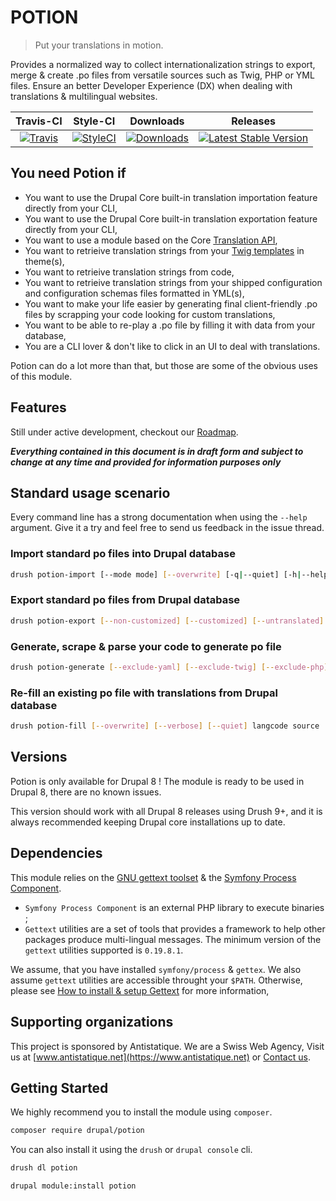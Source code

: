 # POTION

> Put your translations in motion.

Provides a normalized way to collect internationalization strings to export, merge & create .po files from versatile sources such as Twig, PHP or YML files.
Ensure an better Developer Experience (DX) when dealing with translations & multilingual websites.

|       Travis-CI        |        Style-CI         |        Downloads        |         Releases         |
|:----------------------:|:-----------------------:|:-----------------------:|:------------------------:|
| [![Travis](https://img.shields.io/travis/antistatique/drupal-potion.svg?style=flat-square)](https://travis-ci.org/antistatique/drupal-potion) | [![StyleCI](https://styleci.io/repos/104479458/shield)](https://styleci.io/repos/104479458) | [![Downloads](https://img.shields.io/badge/downloads-8.x--1.x--dev-green.svg?style=flat-square)](https://ftp.drupal.org/files/projects/potion-8.x-1.x-dev.tar.gz) | [![Latest Stable Version](https://img.shields.io/badge/release-v1.x--dev-blue.svg?style=flat-square)](https://www.drupal.org/project/potion/releases) |

## You need Potion if

* You want to use the Drupal Core built-in translation importation feature directly from your CLI,
* You want to use the Drupal Core built-in translation exportation feature directly from your CLI,
* You want to use a module based on the Core [Translation API](https://www.drupal.org/docs/8/api/translation-api/overview),
* You want to retrieive translation strings from your [Twig templates](https://www.drupal.org/docs/8/api/translation-api/overview) in theme(s),
* You want to retrieive translation strings from code,
* You want to retrieive translation strings from your shipped configuration and configuration schemas files formatted in YML(s),
* You want to make your life easier by generating final client-friendly .po files by scrapping your code looking for custom translations,
* You want to be able to re-play a .po file by filling it with data from your database,
* You are a CLI lover & don't like to click in an UI to deal with translations.

Potion can do a lot more than that,
but those are some of the obvious uses of this module.

## Features

Still under active development, checkout our [Roadmap](./ROADMAP.md).

***Everything contained in this document is in draft form and subject to change at any time and provided for information purposes only***

## Standard usage scenario

Every command line has a strong documentation when using the `--help` argument.
Give it a try and feel free to send us feedback in the issue thread.

### Import standard po files into Drupal database

```bash
drush potion-import [--mode mode] [--overwrite] [-q|--quiet] [-h|--help] langcode source
```

### Export standard po files from Drupal database

```bash
drush potion-export [--non-customized] [--customized] [--untranslated] [--progress] [-q|--quiet] [-h|--help] langcode dest
```

### Generate, scrape & parse your code to generate po file

```bash
drush potion-generate [--exclude-yaml] [--exclude-twig] [--exclude-php] [--progress] [--verbose] [--quiet] langcode source dest
```

### Re-fill an existing po file with translations from Drupal database

```bash
drush potion-fill [--overwrite] [--verbose] [--quiet] langcode source
```

## Versions

Potion is only available for Drupal 8 !
The module is ready to be used in Drupal 8, there are no known issues.

This version should work with all Drupal 8 releases using Drush 9+,
and it is always recommended keeping Drupal core installations up to date.

## Dependencies

This module relies on the [GNU gettext toolset](https://www.gnu.org/software/gettext/) & the [Symfony Process Component](https://symfony.com/doc/current/components/process.html).

* `Symfony Process Component` is an external PHP library to execute binaries ;
* `Gettext` utilities are a set of tools that provides a framework to help other packages produce multi-lingual messages. The minimum version of the `gettext` utilities supported is `0.19.8.1`.

We assume, that you have installed `symfony/process` & `gettex`. We also assume `gettext` utilities are accessible throught your `$PATH`.
Otherwise, please see [How to install & setup Gettext](https://www.drupal.org/docs/8/modules/potion/how-to-install-setup-gettext) for more information,

## Supporting organizations

This project is sponsored by Antistatique. We are a Swiss Web Agency,
Visit us at [www.antistatique.net](https://www.antistatique.net) or
[Contact us](mailto:info@antistatique.net).

## Getting Started

We highly recommend you to install the module using `composer`.

  ```bash
  composer require drupal/potion
  ```

You can also install it using the `drush` or `drupal console` cli.

  ```bash
  drush dl potion
  ```

  ```bash
  drupal module:install potion
  ```
